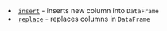 <?xml version='1.0' encoding='UTF-8'?><topic xsi:noNamespaceSchemaLocation="https://resources.jetbrains.com/stardust/topic.v2.xsd" meta-keywords="" xmlns:xsi="http://www.w3.org/2001/XMLSchema-instance" id="insertReplace" title="Insert/replace columns" _md-based="true"> <list _o="41" _o-sc="2,0" _o-l="2" _o-e="4,0" _o-tl="-1" _o-s="2,0" _o-cl="0" id="fb76bb1">
<li _o="41" _o-sc="2,2" _o-l="2" _o-e="3,0" _o-tl="-1" _o-s="2,0" _o-cl="0" id="561c4ff2"><a _o="43" _o-sc="2,3" LinkStatus="UNKNOWN" _o-l="2" _o-e="2,23" _o-tl="-1" _o-s="2,2" href="insert.md" _o-cl="2" id="dc119bcf"><code _o="44" _o-sc="2,4" _o-l="2" _o-e="2,11" _o-tl="-1" _o-s="2,3" _o-cl="3" id="285ea64a">insert</code></a> - inserts new column into <code _o="91" _o-sc="2,51" _o-l="2" _o-e="2,61" _o-tl="-1" _o-s="2,50" _o-cl="50" id="a4a36420">DataFrame</code></li>
<li _o="103" _o-sc="3,2" _o-l="3" _o-e="4,0" _o-tl="-1" _o-s="3,0" _o-cl="0" id="cba5bf02"><a _o="105" _o-sc="3,3" LinkStatus="UNKNOWN" _o-l="3" _o-e="3,25" _o-tl="-1" _o-s="3,2" href="replace.md" _o-cl="2" id="7906ccf3"><code _o="106" _o-sc="3,4" _o-l="3" _o-e="3,12" _o-tl="-1" _o-s="3,3" _o-cl="3" id="f0213ed4">replace</code></a> - replaces columns in <code _o="151" _o-sc="3,49" _o-l="3" _o-e="3,59" _o-tl="-1" _o-s="3,48" _o-cl="48" id="119ee4f6">DataFrame</code></li>
</list>
</topic>